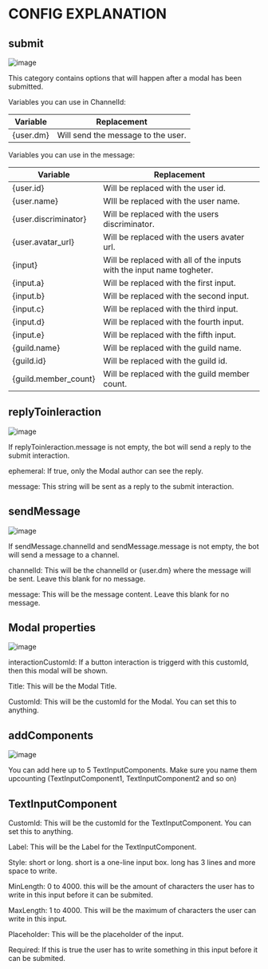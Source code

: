 # CONFIG EXPLANATION


## submit

![image](https://user-images.githubusercontent.com/55946112/162883098-36910246-707e-4376-b22c-d5e4ab130e54.png)



This category contains options that will happen after a modal has been submitted.

Variables you can use in ChannelId:

|Variable|Replacement|
|--------|-----------|
|{user.dm}|Will send the message to the user.|


Variables you can use in the message:

|Variable|Replacement|
|--------|-----------|
|{user.id}|Will be replaced with the user id.|
|{user.name}|WIll be replaced with the user name.|
|{user.discriminator}|Will be replaced with the users discriminator.|
|{user.avatar_url}|Will be replaced with the users avater url.|
|{input}|Will be replaced with all of the inputs with the input name togheter.|
|{input.a}|Will be replaced with the first input.|
|{input.b}|Will be replaced with the second input.|
|{input.c}|Will be replaced with the third input.|
|{input.d}|Will be replaced with the fourth input.|
|{input.e}|Will be replaced with the fifth input.|
|{guild.name}|Will be replaced with the guild name.|
|{guild.id}|Will be replaced with the guild id.|
|{guild.member_count}|Will be replaced with the guild member count.|


## replyToinIeraction

![image](https://user-images.githubusercontent.com/55946112/163046736-352649ec-9b22-4c5e-9316-0e70d0d59974.png)
 



If replyToinIeraction.message is not empty, the bot will send a reply to the submit interaction.

ephemeral: If true, only the Modal author can see the reply.

message: This string will be sent as a reply to the submit interaction.


## sendMessage 

![image](https://user-images.githubusercontent.com/55946112/162878468-1cb60ea1-f026-48c0-a1c3-a77eb122b014.png)




If sendMessage.channelId and sendMessage.message is not empty, the bot will send a message to a channel.

channelId: This will be the channelId or {user.dm} where the message will be sent. Leave this blank for no message.

message: This will be the message content. Leave this blank for no message.


## Modal properties
![image](https://user-images.githubusercontent.com/55946112/162880475-9281be9b-2a9a-4e09-888f-3be80620a989.png)





interactionCustomId: If a button interaction is triggerd with this customId, then this modal will be shown. 

Title: This will be the Modal Title.

CustomId: This will be the customId for the Modal. You can set this to anything.


## addComponents

![image](https://user-images.githubusercontent.com/55946112/163047069-4cdb5297-2db4-452e-83a7-6b4d59766e36.png)




 You can add here up to 5 TextInputComponents. Make sure you name them upcounting (TextInputComponent1, TextInputComponent2 and so on) 

## TextInputComponent


CustomId: This will be the customId for the TextInputComponent. You can set this to anything.

Label: This will be the Label for the TextInputComponent.

Style: short or long. short is a one-line input box. long has 3 lines and more space to write.

MinLength: 0 to 4000. this will be the amount of characters the user has to write in this input before it can be submited.

MaxLength: 1 to 4000. This will be the maximum of characters the user can write in this input.

Placeholder: This will be the placeholder of the input.

Required: If this is true the user has to write something in this input before it can be submited.
